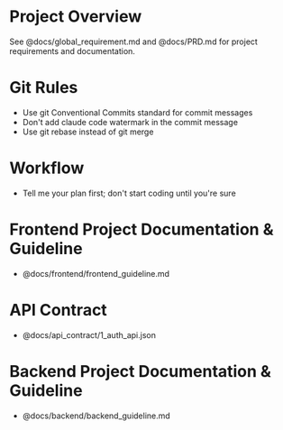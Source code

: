 # Project Overview

See @docs/global_requirement.md and @docs/PRD.md for project requirements and documentation.

# Git Rules

- Use git Conventional Commits standard for commit messages
- Don't add claude code watermark in the commit message
- Use git rebase instead of git merge

# Workflow

- Tell me your plan first; don't start coding until you're sure

# Frontend Project Documentation & Guideline

- @docs/frontend/frontend_guideline.md

# API Contract

- @docs/api_contract/1_auth_api.json

# Backend Project Documentation & Guideline

- @docs/backend/backend_guideline.md
